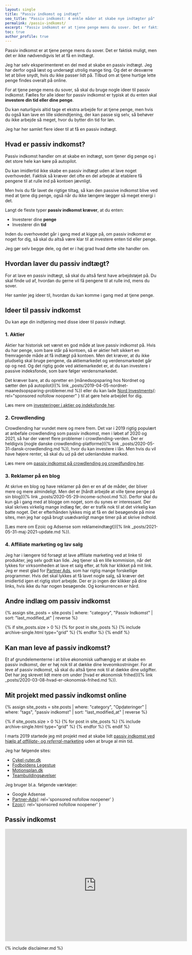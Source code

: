 ```yaml
---
layout: single
title: "Passiv indkomst og indtægt"
seo_title: "Passiv indkomst: 4 enkle måder at skabe nye indtægter på"
permalink: /passiv-indkomst/
excerpt: "Passiv indkomst er at tjene penge mens du sover. Det er faktisk muligt, men du får ikke en ekstra indtægt uden at løfteen finger."
toc: true
author_profile: true
---
```


Passiv indkomst er at tjene penge mens du sover. Det er faktisk muligt, men det er ikke nødvendigvis let at få en indtægt.

Jeg har selv eksperimenteret en del med at skabe en passiv indtægt. Jeg har derfor også læst og undersøgt utrolig mange ting. Og det er desværre let at blive snydt, hvis du ikke passer lidt på. Tilbud om at tjene hurtige lette penge findes overalt på online.

For at tjene penge mens du sover, så skal du bruge nogle ideer til passiv indkomst. Fælles for alle ideer for passiv indkomst er typisk at du enten skal **investere din tid eller dine penge**.

Du kan naturligvis altid tage et ekstra arbejde for at tjene penge, men hvis du også kan lave en lille sideindtjening, der kan passe sig selv, så behøver du ikke arbejde så meget, hvor du bytter din tid for løn.

Jeg har her samlet flere ideer til at få en passiv indtægt.

## Hvad er passiv indkomst?

Passiv indkomst handler om at skabe en indtægt, som tjener dig penge og i det store hele kan køre på autopilot.

Du kan imidlertid ikke skabe en passiv indtægt uden at lave noget overhovedet. Faktisk så kræver det ofte en del arbejde at etablere få pengene til at rulle ind på kontoen jævnligt.

Men hvis du får lavet de rigtige tiltag, så kan den passive indkomst blive ved med at tjene dig penge, også når du ikke længere lægger så meget energi i det.

Langt de fleste typer **passiv indkomst kræver**, at du enten:

- Investerer dine **penge**
- Investerer din **tid**

Inden du overhovedet går i gang med at kigge på, om passiv indkomst er noget for dig, så skal du altså være klar til at investere enten tid eller penge.

Jeg gør selv begge dele, og det er i høj grad hvad dette site handler om.

## Hvordan laver du passiv indtægt?

For at lave en passiv indtægt, så skal du altså først have arbejdstøjet på. Du skal finde ud af, hvordan du gerne vil få pengene til at rulle ind, mens du sover.

Her samler jeg ideer til, hvordan du kan komme i gang med at tjene penge.

## Ideer til passiv indkomst

Du kan øge din indtjening med disse ideer til passiv indtægt.

### 1. Aktier

Aktier har historisk set været en god måde at lave passiv indkomst på. Hvis du har penge, som bare står på kontoen, så er aktier helt sikkert en fremragende måde at få indtægt på kontoen. Men det kræver, at du ikke pludselig skal bruge pengene, da aktiemarkedet og verdensmarkedet går op og ned. Og det rigtig gode ved aktiemarkedet er, at du kan investere i passive indeksfonde, som bare følger verdensmarkedet.

Det kræver bare, at du opretter en [månedsopsparing hos Nordnet og sætter den på autopilot]({% link _posts/2019-04-05-nordnet-maanedsopsparing-problemer.md %}) eller du kan lade [Nord Investments](/go/nord/){: rel="sponsored nofollow noopener" } til at gøre hele arbejdet for dig.

Læs mere om [investeringer i aktier og indeksfonde her](/investering/).

### 2. Crowdlending

Crowdlending har vundet mere og mere frem. Det var i 2019 rigtig populært at anbefale crowdlending som passiv indkomst, men i løbet af 2020 og 2021, så har der været flere problemer i crowdlending-verden. Der er heldigvis [nogle danske crowdlending-platforme]({% link _posts/2020-05-31-dansk-crowdlending.md %}), hvor du kan investere i lån. Men hvis du vil have højere renter, så skal du ud på det udenlandske marked.

Læs mere om [passiv indkomst på crowdlending og crowdfunding her](/crowdlending/).

### 3. Reklamer på en blog

At skrive en blog og have reklamer på den er en af de måder, der bliver mere og mere almindeligt. Men det er [hårdt arbejde at ville tjene penge på sin blog]({% link _posts/2020-05-29-income-school.md %}). Derfor skal du kun gå i gang med at blogge om noget, som du synes er interessant. Der skal skrives virkelig mange indlæg før, der er trafik nok til at det virkelig kan batte noget. Det er efterhånden lykkes mig at få en del besøgende på mine sites, men jeg har også brugt usædvanligt mange timer på at skrive indhold.

[Læs mere om Ezoic og Adsense som reklameindtægt]({% link _posts/2021-05-31-maj-2021-update.md %}).

### 4. Affiliate marketing og lav salg

Jeg har i længere tid forsøgt at lave affiliate marketing ved at linke til produkter, jeg selv godt kan lide. Jeg tjener så en lille kommision, når det lykkes for virksomheden at lave et salg efter, at folk har klikket på mit link. Jeg er mest glad for [Partner Ads](/go/partnerads/), som har rigtig mange forskellige programmer. Hvis det skal lykkes at få lavet nogle salg, så kræver det imidlertid igen et rigtig stort arbejde. Der er jo ingen der klikker på dine links, hvis ikke du har nogen besøgende. Og konkurrencen er hård.

## Andre indlæg om passiv indkomst

<div class="feature__wrapper">

{% assign site_posts = site.posts | where: "category", "Passiv Indkomst" | sort: "last_modified_at" | reverse %}

{% if site_posts.size > 0 %}
  {% for post in site_posts %}
    {% include archive-single.html type="grid" %}
  {% endfor %}
{% endif %}

</div>

## Kan man leve af passiv indkomst?

Et af grundelementerne i at blive økonomisk uafhængig er at skabe en passiv indkomst, der er høj nok til at dække dine leveomkostninger. For at leve af passiv indkomst, så skal du altså tjene nok til at dække dine udgifter. Det har jeg skrevet lidt mere om under [hvad er økonomisk frihed]({% link _posts/2020-03-08-hvad-er-okonomisk-frihed.md %}).

## Mit projekt med passiv indkomst online

<div class="feature__wrapper">

{% assign site_posts = site.posts | where: "category", "Opdateringer" | where: "tags", "passiv indkomst" | sort: "last_modified_at" | reverse %}

{% if site_posts.size > 0 %}
  {% for post in site_posts %}
    {% include archive-single.html type="grid" %}
  {% endfor %}
{% endif %}

</div>

I marts 2019 startede jeg mit projekt med at skabe lidt [passiv indkomst ved hjælp af _affiliate_- og _referral_-marketing](/projekt-referral-affiliate/) uden at bruge al min tid.

Jeg har følgende sites:

- [Cykel-ruter.dk](http://www.cykel-ruter.dk)
- [Fodboldens Legestue](http://www.legestue.net)
- [Motionsplan.dk](http://www.motionsplan.dk)
- [Teambuildingsøvelser](http://www.teambuilder.dk)

Jeg bruger bl.a. følgende værktøjer:

- Google Adsense
- [Partner-Ads](/go/partnerads/){: rel='sponsored nofollow noopener' }
- [Ezoic](/go/ezoic/){: rel='sponsored nofollow noopener' }

## Passiv indkomst

<iframe width="600" height="371" seamless frameborder="0" scrolling="no" src="https://docs.google.com/spreadsheets/d/e/2PACX-1vQGW14RxupaNWMwAc41OkBrTZVizIehYyLkyKfnWEkKk-akTxGCzs40s8fIAaoqSY6CKALn0jQwhYQ3/pubchart?oid=1805344946&amp;format=image"></iframe>

{% include disclaimer.md %}
